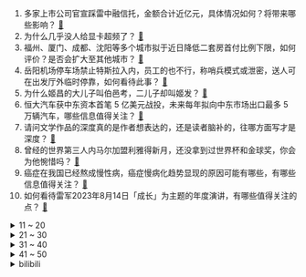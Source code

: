1. 多家上市公司官宣踩雷中融信托，金额合计近亿元，具体情况如何？将带来哪些影响？ [:link:](https://www.zhihu.com/question/617209326)
2. 为什么几乎没人给显卡超频了？ [:link:](https://www.zhihu.com/question/616029687)
3. 福州、厦门、成都、沈阳等多个城市拟于近日降低二套房首付比例下限，如何评价？是否会扩大至其他城市？ [:link:](https://www.zhihu.com/question/617271065)
4. 岳阳机场停车场禁止特斯拉入内，员工的也不行，称哨兵模式或泄密，送人可在出发厅外临时停靠，如何看待此事？ [:link:](https://www.zhihu.com/question/617163942)
5. 为什么姬昌的大儿子叫伯邑考，二儿子却叫姬发？ [:link:](https://www.zhihu.com/question/22682470)
6. 恒大汽车获中东资本首笔 5 亿美元战投，未来每年拟向中东市场出口最多 5 万辆汽车，哪些信息值得关注？ [:link:](https://www.zhihu.com/question/617275739)
7. 请问文学作品的深度真的是作者想表达的，还是读者脑补的，往哪方面写才是深度？ [:link:](https://www.zhihu.com/question/610820505)
8. 曾经的世界第三人内马尔加盟利雅得新月，还没拿到过世界杯和金球奖，你会为他惋惜吗？ [:link:](https://www.zhihu.com/question/617207076)
9. 癌症在我国已经熬成慢性病，癌症慢病化趋势显现的原因可能有哪些，有哪些信息值得关注？ [:link:](https://www.zhihu.com/question/617220604)
10. 如何看待雷军2023年8月14日「成长」为主题的年度演讲，有哪些值得关注的点？ [:link:](https://www.zhihu.com/question/617186355)
<details>
<summary>11 ~ 20</summary>

11. 商务部裁定台湾聚碳酸酯存在倾销，令大陆产业受损，将征收保证金，还有哪些信息值得关注？ [:link:](https://www.zhihu.com/question/617201941)
12. 什么运动可以更有利于油脂排出？ [:link:](https://www.zhihu.com/question/607407007)
13. 有哪些好用不火的软件？ [:link:](https://www.zhihu.com/question/310110592)
14. 出去旅游有必要带作业去写吗? [:link:](https://www.zhihu.com/question/616315708)
15. 一个人住想要看电影是买投影仪比较好还是VR眼镜比较好？哪个体验感更好？ [:link:](https://www.zhihu.com/question/616769012)
16. 特斯拉哨兵模式引热议，官方回应称已在中国建立数据中心，所有中国大陆市场车辆数据存储在境内，有何影响? [:link:](https://www.zhihu.com/question/617236443)
17. 古装悬疑剧《莲花楼》中有哪些细思极恐的细节？ [:link:](https://www.zhihu.com/question/613593332)
18. 上大学要不要当班委？ [:link:](https://www.zhihu.com/question/612690726)
19. 《长相思》口碑崩了吗？你对该剧有哪些评价？ [:link:](https://www.zhihu.com/question/616604168)
20. 如何定义「民科」？民科的发明研究对社会有哪些影响？ [:link:](https://www.zhihu.com/question/617196125)
</details>
<details>
<summary>21 ~ 30</summary>

21. 癌症慢病化且高复发，能癌症无限次赔付的重疾险有必要买吗？ [:link:](https://www.zhihu.com/question/617222491)
22. 曝内马尔已经同意加盟利雅得新月，合同为期两年，球员周一将做体检，哪些信息值得关注？ [:link:](https://www.zhihu.com/question/617166995)
23. 如何评价剧版《长相思 第一季》大结局？你满意吗？ [:link:](https://www.zhihu.com/question/617222753)
24. 人到中年，还有拼搏的机会吗？ [:link:](https://www.zhihu.com/question/614717058)
25. 为什么和猫说话会感觉到快乐？ [:link:](https://www.zhihu.com/question/615903139)
26. 如何评价《长安三万里》？ [:link:](https://www.zhihu.com/question/611328020)
27. 空气净化器真能完全去除室内甲醛吗？ [:link:](https://www.zhihu.com/question/594846714)
28. 上海苗江路上百自行车骑友「骑行乱象」火出圈，你如何看待城市道路骑行安全问题？ [:link:](https://www.zhihu.com/question/617178158)
29. 为什么《消失的她》《八角笼中》《孤注一掷》会爆火大卖，是因为口碑或是营销，还是抓住当下观众的情绪痛点？ [:link:](https://www.zhihu.com/question/616271726)
30. 国铁集团回应短途高铁购票难现象，称「优先满足从始发站到终点站的长途旅客」，如何看待此事？ [:link:](https://www.zhihu.com/question/617072318)
</details>
<details>
<summary>31 ~ 40</summary>

31. 苏轼的豁达从何而来，难道他一直都是这么豁达吗？是什么造成他的豁达？ [:link:](https://www.zhihu.com/question/266299306)
32. 为什么会有人觉得《孤注一掷》是部很好的反诈宣传片，但不是一部好的电影呢？ [:link:](https://www.zhihu.com/question/616386121)
33. 你跑步的时候，手机放在臂包还是腰包？ [:link:](https://www.zhihu.com/question/327615639)
34. 石家庄回应老年人工作日高峰时段不予免费乘车原因，称易磕伤且加剧交通压力，如何看待这一回应？ [:link:](https://www.zhihu.com/question/617188343)
35. 媒体调查显示「大三甲医生每天至少工作 10 小时，加班没有加班费」，如何看待此事？ [:link:](https://www.zhihu.com/question/617182952)
36. 《孤注一掷》里诈骗团伙开工前为什么要集体喊话，喊话的目的是为了什么？ [:link:](https://www.zhihu.com/question/616202328)
37. 三甲医生工作时长调查「每天至少 10 小时，连轴转是常态」，具体情况如何？每周工作 40 小时可能吗？ [:link:](https://www.zhihu.com/question/617163201)
38. 王小川称「用电脑工作时间越长越会被 ChatGPT 取代，程序员是自己的掘墓人」，如何看待此言论？ [:link:](https://www.zhihu.com/question/617087257)
39. 8 月 14 日在岸、离岸人民币对美元汇率一度分别跌破 7.26 和 7.28，发生了什么？ [:link:](https://www.zhihu.com/question/617334912)
40. 造车 9 年，贾跃亭亲手交付首辆 FF91 ，FF 发展将会如何？有哪些信息值得关注？ [:link:](https://www.zhihu.com/question/617212215)
</details>
<details>
<summary>41 ~ 50</summary>

41. 张学友在演唱会上突然摔倒，连续两晚头晕，自称从小耳水不平衡，耳水不平衡影响有多大？ [:link:](https://www.zhihu.com/question/617162562)
42. 金融监管总局正研究制定「个人税收递延型商业养老保险试点与个人养老金衔接」政策，哪些信息值得关注？ [:link:](https://www.zhihu.com/question/617181779)
43. 如何在运动时进入心流状态？ [:link:](https://www.zhihu.com/question/616034762)
44. 你会用多个称呼来叫你的宠物吗？它能明白都是在叫它吗？ [:link:](https://www.zhihu.com/question/616237594)
45. 锻炼完了感觉一整天没精神怎么办？ [:link:](https://www.zhihu.com/question/615345455)
46. 曾经很好的朋友现在变得陌生会不会很遗憾? [:link:](https://www.zhihu.com/question/613805262)
47. 按照今年中高端手机都疯狂「卷」影像的节奏，未来手机可否彻底代替单反？ [:link:](https://www.zhihu.com/question/616572640)
48. 你最近突然想明白了什么事情？ [:link:](https://www.zhihu.com/question/614213086)
49. 帕克表示「我最喜欢 14 年总冠军而不是拿 FMVP 那年」，如何点评他球员生涯的表现？ [:link:](https://www.zhihu.com/question/617112109)
50. 如何评价《原神》最新发布的角色：那维莱特和莱欧斯利? [:link:](https://www.zhihu.com/question/617229436)
</details><details>
<summary>bilibili</summary>

</details>